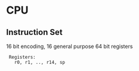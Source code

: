 # CPU

## Instruction Set

16 bit encoding, 16 general purpose 64 bit registers

```
 Registers:
   r0, r1, .., r14, sp 
```
